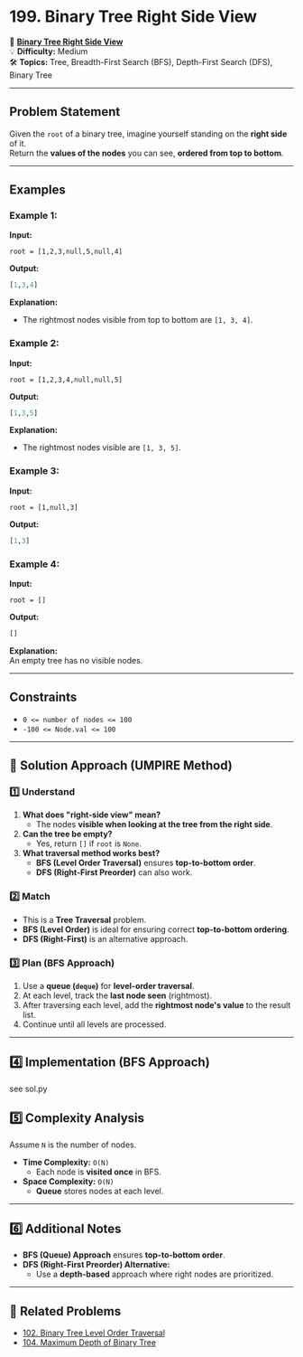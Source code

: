 # 199. Binary Tree Right Side View

🔗 **[Binary Tree Right Side View](https://leetcode.com/problems/binary-tree-right-side-view/)**  
💡 **Difficulty:** Medium  
🛠 **Topics:** Tree, Breadth-First Search (BFS), Depth-First Search (DFS), Binary Tree  

---

## Problem Statement

Given the `root` of a binary tree, imagine yourself standing on the **right side** of it.  
Return the **values of the nodes** you can see, **ordered from top to bottom**.

---

## Examples

### Example 1:
**Input:**  
```
root = [1,2,3,null,5,null,4]
```
**Output:**  
```python
[1,3,4]
```
**Explanation:**  
- The rightmost nodes visible from top to bottom are `[1, 3, 4]`.

### Example 2:
**Input:**  
```
root = [1,2,3,4,null,null,5]
```
**Output:**  
```python
[1,3,5]
```
**Explanation:**  
- The rightmost nodes visible are `[1, 3, 5]`.

### Example 3:
**Input:**  
```
root = [1,null,3]
```
**Output:**  
```python
[1,3]
```

### Example 4:
**Input:**  
```
root = []
```
**Output:**  
```python
[]
```
**Explanation:**  
An empty tree has no visible nodes.

---

## Constraints
- `0 <= number of nodes <= 100`
- `-100 <= Node.val <= 100`

---

## 🚀 Solution Approach (UMPIRE Method)

### 1️⃣ Understand
1. **What does "right-side view" mean?**  
   - The nodes **visible when looking at the tree from the right side**.
2. **Can the tree be empty?**  
   - Yes, return `[]` if `root` is `None`.
3. **What traversal method works best?**  
   - **BFS (Level Order Traversal)** ensures **top-to-bottom order**.
   - **DFS (Right-First Preorder)** can also work.

### 2️⃣ Match
- This is a **Tree Traversal** problem.
- **BFS (Level Order)** is ideal for ensuring correct **top-to-bottom ordering**.
- **DFS (Right-First)** is an alternative approach.

### 3️⃣ Plan (BFS Approach)
1. Use a **queue (`deque`)** for **level-order traversal**.
2. At each level, track the **last node seen** (rightmost).
3. After traversing each level, add the **rightmost node's value** to the result list.
4. Continue until all levels are processed.

---

## 4️⃣ Implementation (BFS Approach)
see sol.py

## 5️⃣ Complexity Analysis
Assume `N` is the number of nodes.

- **Time Complexity:** `O(N)`  
  - Each node is **visited once** in BFS.
- **Space Complexity:** `O(N)`  
  - **Queue** stores nodes at each level.

---

## 6️⃣ Additional Notes
- **BFS (Queue) Approach** ensures **top-to-bottom order**.
- **DFS (Right-First Preorder) Alternative:**
  - Use a **depth-based** approach where right nodes are prioritized.

---

## 📝 Related Problems
- [102. Binary Tree Level Order Traversal](https://leetcode.com/problems/binary-tree-level-order-traversal/)
- [104. Maximum Depth of Binary Tree](https://leetcode.com/problems/maximum-depth-of-binary-tree/)

